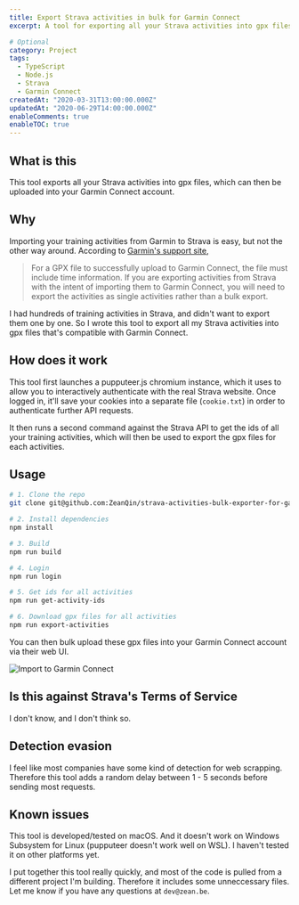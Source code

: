 ```yaml
---
title: Export Strava activities in bulk for Garmin Connect
excerpt: A tool for exporting all your Strava activities into gpx files, which can then be uploaded into your Garmin Connect account.

# Optional
category: Project
tags: 
  - TypeScript
  - Node.js
  - Strava
  - Garmin Connect
createdAt: "2020-03-31T13:00:00.000Z"
updatedAt: "2020-06-29T14:00:00.000Z"
enableComments: true
enableTOC: true
---
```


## What is this

This tool exports all your Strava activities into gpx files, which can then be uploaded into your Garmin Connect account.

## Why

Importing your training activities from Garmin to Strava is easy, but not the other way around. According to [Garmin's support site](https://support.garmin.com/en-AU/?faq=Ht3ZP52Kju075uKvqTqu99),

> For a GPX file to successfully upload to Garmin Connect, the file must include time information. If you are exporting activities from Strava with the intent of importing them to Garmin Connect, you will need to export the activities as single activities rather than a bulk export.

I had hundreds of training activities in Strava, and didn't want to export them one by one. So I wrote this tool to export all my Strava activities into gpx files that's compatible with Garmin Connect.

## How does it work

This tool first launches a pupputeer.js chromium instance, which it uses to allow you to interactively authenticate with the real Strava website. Once logged in, it'll save your cookies into a separate file (`cookie.txt`) in order to authenticate further API requests.

It then runs a second command against the Strava API to get the ids of all your training activities, which will then be used to export the gpx files for each activities.

## Usage

```bash
# 1. Clone the repo
git clone git@github.com:ZeanQin/strava-activities-bulk-exporter-for-garmin-connect.git

# 2. Install dependencies
npm install

# 3. Build
npm run build

# 4. Login
npm run login

# 5. Get ids for all activities
npm run get-activity-ids

# 6. Download gpx files for all activities
npm run export-activities
```

You can then bulk upload these gpx files into your Garmin Connect account via their web UI.

![Import to Garmin Connect](./import-screen.png)

## Is this against Strava's Terms of Service

I don't know, and I don't think so.

## Detection evasion

I feel like most companies have some kind of detection for web scrapping. Therefore this tool adds a random delay between 1 - 5 seconds before sending most requests.

## Known issues

This tool is developed/tested on macOS. And it doesn't work on Windows Subsystem for Linux (pupputeer doesn't work well on WSL). I haven't tested it on other platforms yet.

I put together this tool really quickly, and most of the code is pulled from a different project I'm building. Therefore it includes some unneccessary files. Let me know if you have any questions at `dev@zean.be`.
